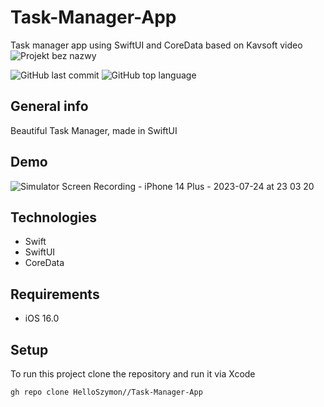 # Task-Manager-App
Task manager app using SwiftUI and CoreData based on Kavsoft video  
![Projekt bez nazwy](https://github.com/HelloSzymon/Task-Manager-App/assets/101000022/0b0e0edb-9906-4be8-b21f-2c9bba46f160)


![GitHub last commit](https://img.shields.io/github/last-commit/HelloSzymon/Task-Manager-App) ![GitHub top language](https://img.shields.io/github/languages/top/helloszymon/Task-Manager-App)

## General info
Beautiful Task Manager, made in SwiftUI
## Demo
![Simulator Screen Recording - iPhone 14 Plus - 2023-07-24 at 23 03 20](https://github.com/HelloSzymon/Task-Manager-App/assets/101000022/f0c377fa-7b63-4231-b4b5-3dd35f32c2f3)

## Technologies
- Swift
- SwiftUI
- CoreData

## Requirements
- iOS 16.0

## Setup
To run this project clone the repository and run it via Xcode
```bash
gh repo clone HelloSzymon//Task-Manager-App
 ```
